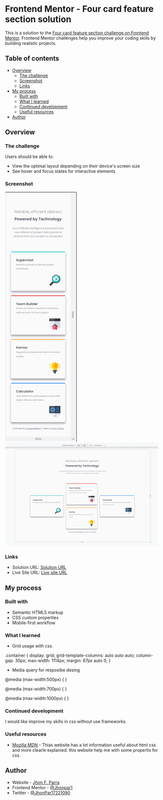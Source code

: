 # Frontend Mentor - Four card feature section solution

This is a solution to the [Four card feature section challenge on Frontend Mentor](https://www.frontendmentor.io/challenges/four-card-feature-section-weK1eFYK). Frontend Mentor challenges help you improve your coding skills by building realistic projects.  

## Table of contents

- [Overview](#overview)
  - [The challenge](#the-challenge)
  - [Screenshot](#screenshot)
  - [Links](#links)
- [My process](#my-process)
  - [Built with](#built-with)
  - [What I learned](#what-i-learned)
  - [Continued development](#continued-development)
  - [Useful resources](#useful-resources)
- [Author](#author)


## Overview

### The challenge

Users should be able to: 

- View the optimal layout depending on their device's screen size
- See hover and focus states for interactive elements

### Screenshot

![Screenshot](/screenshots/mobile-design.png)
![Screenshot](/screenshots/desktop-design.png)

### Links

- Solution URL: [Solution URL](https://github.com/Jhonpar1/four-card-section)
- Live Site URL: [Live site URL](https://jhonpar1.github.io/four-card-section/)

## My process

### Built with

- Semantic HTML5 markup
- CSS custom properties
- Mobile-first workflow


### What I learned

- Grid usage with css.

.container {
  display: grid;
  grid-template-columns: auto auto auto;
  column-gap: 30px;
  max-width: 1114px;
  margin: 67px auto 0;
}
- Media query for resposibe desing

@media (max-width:500px) {
}

@media (max-width:700px) {
}

@media (max-width:1000px) {
}

### Continued development

I would like improve my skills in css without use frameworks.


### Useful resources

- [Mozilla MDN](https://developer.mozilla.org) - Thias website has a lot information useful about html css and more clearle explanied. this website help me with some propertis for css.


## Author

- Website - [Jhon F. Parra](https://www.linkedin.com/in/jhon-f-parra-689852199)
- Frontend Mentor - [@Jhonpar1](https://www.frontendmentor.io/profile/Jhonpar1)
- Twitter - [@JhonPar17221090](https://twitter.com/JhonPar17221090)
